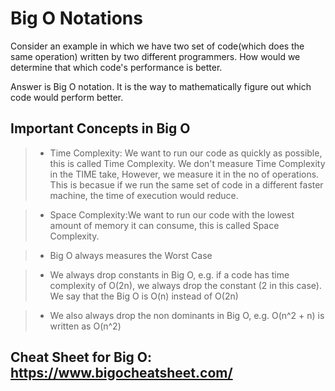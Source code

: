 # Big O Notations

Consider an example in which we have two set of code(which does the same operation) written by two different programmers. How would we determine that which code's performance is better.

Answer is Big O notation. It is the way to mathematically figure out which code would perform better. 


## Important Concepts in Big O

> - Time Complexity: We want to run our code as quickly as possible, this is called Time Complexity. We don't measure Time Complexity in the TIME take, However, we measure it in the no of operations. This is becasue if we run the same set of code in a different faster machine, the time of execution would reduce.

> - Space Complexity:We want to run our code with the lowest amount of memory it can consume, this is called Space Complexity.


> - Big O always measures the Worst Case 

> - We always drop constants in Big O, e.g. if a code has time complexity of O(2n), we always drop the constant (2 in this case). We say that the Big O is O(n) instead of O(2n)

> - We also always drop the non dominants in Big O, e.g. O(n^2 + n)  is written as O(n^2)


## Cheat Sheet for Big O:  https://www.bigocheatsheet.com/